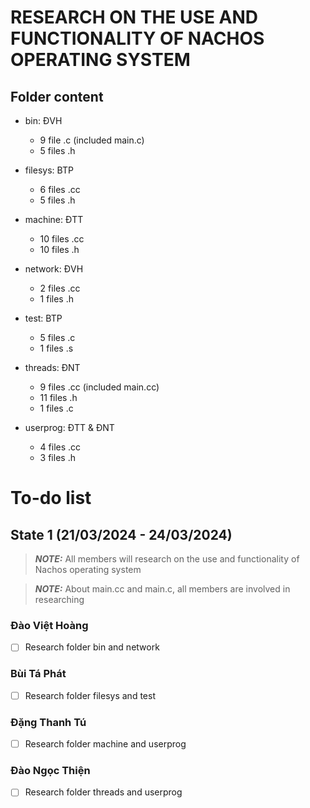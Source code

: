 # RESEARCH ON THE USE AND FUNCTIONALITY OF NACHOS OPERATING SYSTEM

## Folder content

- bin: ĐVH
    - 9 file .c (included main.c)
    - 5 files .h

- filesys: BTP
    - 6 files .cc
    - 5 files .h

- machine: ĐTT
    - 10 files .cc
    - 10 files .h

- network: ĐVH
    - 2 files .cc
    - 1 files .h

- test: BTP
    - 5 files .c
    - 1 files .s

- threads: ĐNT
    - 9 files .cc (included main.cc)
    - 11 files .h
    - 1 files .c

- userprog: ĐTT & ĐNT
    - 4 files .cc
    - 3 files .h

# To-do list

## State 1 (21/03/2024 - 24/03/2024)

> **_NOTE:_** All members will research on the use and functionality of Nachos operating system

> **_NOTE:_** About main.cc and main.c, all members are involved in researching

### Đào Việt Hoàng
- [ ] Research folder bin and network

### Bùi Tá Phát
- [ ] Research folder filesys and test

### Đặng Thanh Tú
- [ ] Research folder machine and userprog

### Đào Ngọc Thiện
- [ ] Research folder threads and userprog